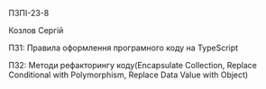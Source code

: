 ПЗПІ-23-8

Козлов Сергій

ПЗ1: Правила оформлення програмного коду на TypeScript

ПЗ2: Методи рефакторингу коду(Encapsulate Collection, Replace Conditional with Polymorphism, Replace Data Value with Object)
